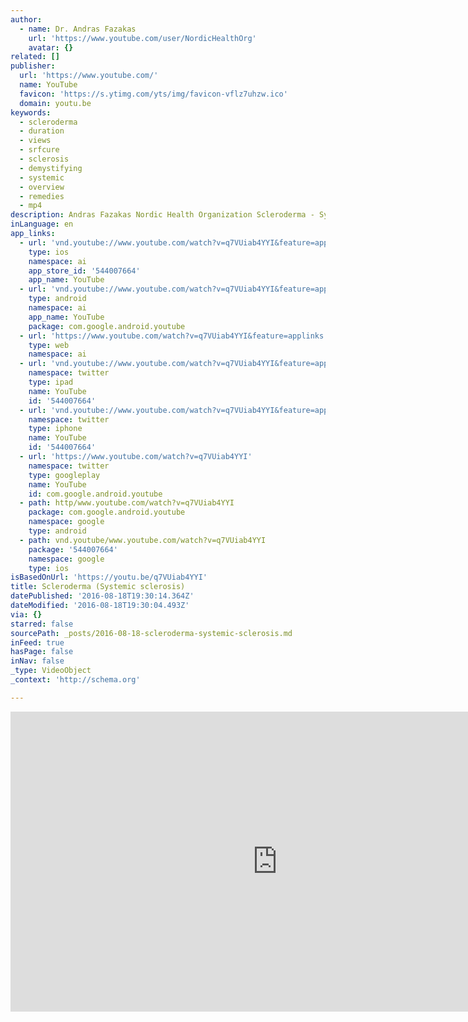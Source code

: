 ```yaml
---
author:
  - name: Dr. Andras Fazakas
    url: 'https://www.youtube.com/user/NordicHealthOrg'
    avatar: {}
related: []
publisher:
  url: 'https://www.youtube.com/'
  name: YouTube
  favicon: 'https://s.ytimg.com/yts/img/favicon-vflz7uhzw.ico'
  domain: youtu.be
keywords:
  - scleroderma
  - duration
  - views
  - srfcure
  - sclerosis
  - demystifying
  - systemic
  - overview
  - remedies
  - mp4
description: Andras Fazakas Nordic Health Organization Scleroderma - Systemic sclerosis
inLanguage: en
app_links:
  - url: 'vnd.youtube://www.youtube.com/watch?v=q7VUiab4YYI&feature=applinks'
    type: ios
    namespace: ai
    app_store_id: '544007664'
    app_name: YouTube
  - url: 'vnd.youtube://www.youtube.com/watch?v=q7VUiab4YYI&feature=applinks'
    type: android
    namespace: ai
    app_name: YouTube
    package: com.google.android.youtube
  - url: 'https://www.youtube.com/watch?v=q7VUiab4YYI&feature=applinks'
    type: web
    namespace: ai
  - url: 'vnd.youtube://www.youtube.com/watch?v=q7VUiab4YYI&feature=applinks'
    namespace: twitter
    type: ipad
    name: YouTube
    id: '544007664'
  - url: 'vnd.youtube://www.youtube.com/watch?v=q7VUiab4YYI&feature=applinks'
    namespace: twitter
    type: iphone
    name: YouTube
    id: '544007664'
  - url: 'https://www.youtube.com/watch?v=q7VUiab4YYI'
    namespace: twitter
    type: googleplay
    name: YouTube
    id: com.google.android.youtube
  - path: http/www.youtube.com/watch?v=q7VUiab4YYI
    package: com.google.android.youtube
    namespace: google
    type: android
  - path: vnd.youtube/www.youtube.com/watch?v=q7VUiab4YYI
    package: '544007664'
    namespace: google
    type: ios
isBasedOnUrl: 'https://youtu.be/q7VUiab4YYI'
title: Scleroderma (Systemic sclerosis)
datePublished: '2016-08-18T19:30:14.364Z'
dateModified: '2016-08-18T19:30:04.493Z'
via: {}
starred: false
sourcePath: _posts/2016-08-18-scleroderma-systemic-sclerosis.md
inFeed: true
hasPage: false
inNav: false
_type: VideoObject
_context: 'http://schema.org'

---
```

<iframe src="https://cdn.embedly.com/widgets/media.html?src=https%3A%2F%2Fwww.youtube.com%2Fembed%2Fq7VUiab4YYI%3Ffeature%3Doembed&amp;url=http%3A%2F%2Fwww.youtube.com%2Fwatch%3Fv%3Dq7VUiab4YYI&amp;image=https%3A%2F%2Fi.ytimg.com%2Fvi%2Fq7VUiab4YYI%2Fhqdefault.jpg&amp;key=b7d04c9b404c499eba89ee7072e1c4f7&amp;type=text%2Fhtml&amp;schema=youtube" width="854" height="480" scrolling="no" frameborder="0" allowfullscreen="" style=""></iframe>